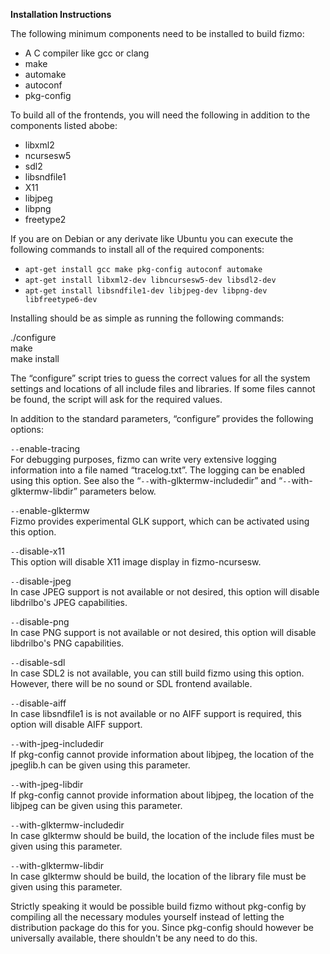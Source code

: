 

**Installation Instructions**  





The following minimum components need to be installed to build fizmo:

 - A C compiler like gcc or clang
 - make
 - automake
 - autoconf
 - pkg-config



To build all of the frontends, you will need the following in addition to the components listed abobe:     

 - libxml2
 - ncursesw5
 - sdl2
 - libsndfile1
 - X11
 - libjpeg
 - libpng
 - freetype2



If you are on Debian or any derivate like Ubuntu you can execute the following commands to install all of the required components:

 - `apt-get install gcc make pkg-config autoconf automake`
 - `apt-get install libxml2-dev libncursesw5-dev libsdl2-dev`
 - `apt-get install libsndfile1-dev libjpeg-dev libpng-dev libfreetype6-dev`



Installing should be as simple as running the following commands:

./configure  
make  
make install

The “configure” script tries to guess the correct values for all the system settings and locations of all include files and libraries. If some files cannot be found, the script will ask for the required values.

In addition to the standard parameters, “configure” provides the following options:

`--`enable-tracing  
For debugging purposes, fizmo can write very extensive logging information into a file named “tracelog.txt”. The logging can be enabled using this option. See also the “`--`with-glktermw-includedir” and “`--`with-glktermw-libdir” parameters below.

`--`enable-glktermw  
Fizmo provides experimental GLK support, which can be activated using this option.

`--`disable-x11  
This option will disable X11 image display in fizmo-ncursesw.

`--`disable-jpeg  
In case JPEG support is not available or not desired, this option will disable libdrilbo's JPEG capabilities.

`--`disable-png  
In case PNG support is not available or not desired, this option will disable libdrilbo's PNG capabilities.

`--`disable-sdl  
In case SDL2 is not available, you can still build fizmo using this option. However, there will be no sound or SDL frontend available.

`--`disable-aiff  
In case libsndfile1 is is not available or no AIFF support is required, this option will disable AIFF support.

`--`with-jpeg-includedir  
If pkg-config cannot provide information about libjpeg, the location of the jpeglib.h can be given using this parameter.

`--`with-jpeg-libdir  
If pkg-config cannot provide information about libjpeg, the location of the libjpeg can be given using this parameter.

`--`with-glktermw-includedir  
In case glktermw should be build, the location of the include files must be given using this parameter.

`--`with-glktermw-libdir  
In case glktermw should be build, the location of the library file must be given using this parameter.

Strictly speaking it would be possible build fizmo without pkg-config by compiling all the necessary modules yourself instead of letting the distribution package do this for you. Since pkg-config should however be universally available, there shouldn't be any need to do this.

